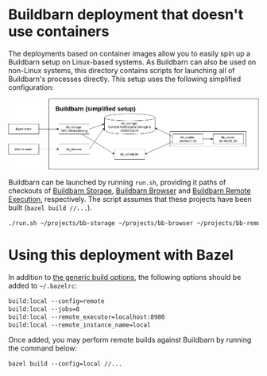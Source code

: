 # Buildbarn deployment that doesn't use containers

The deployments based on container images allow you to easily spin up a
Buildbarn setup on Linux-based systems. As Buildbarn can also be used on
non-Linux systems, this directory contains scripts for launching
all of Buildbarn's processes directly. This setup uses the following
simplified configuration:

<p align="center">
  <img src="https://github.com/buildbarn/bb-deployments/raw/master/bare/bb-overview-simplified.png" alt="Overview of the simplified Buildbarn setup"/>
</p>

Buildbarn can be launched by running `run.sh`, providing it paths of
checkouts of [Buildbarn Storage](https://github.com/buildbarn/bb-storage),
[Buildbarn Browser](https://github.com/buildbarn/bb-browser) and
[Buildbarn Remote Execution](https://github.com/buildbarn/bb-remote-execution),
respectively. The script assumes that these projects have been built
(`bazel build //...`).

```sh
./run.sh ~/projects/bb-storage ~/projects/bb-browser ~/projects/bb-remote-execution
```

# Using this deployment with Bazel

In addition to [the generic build options](https://github.com/buildbarn/bb-deployments/blob/master/bazelrc),
the following options should be added to `~/.bazelrc`:

```
build:local --config=remote
build:local --jobs=8
build:local --remote_executor=localhost:8980
build:local --remote_instance_name=local
```

Once added, you may perform remote builds against Buildbarn by running
the command below:

```
bazel build --config=local //...
```
